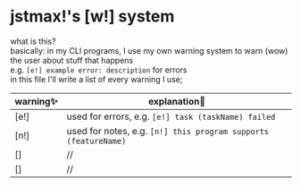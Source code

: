 # jstmax!'s [w!] system
what is this? \
basically: in my CLI programs, I use my own warning system to warn (wow) the user about stuff that happens \
e.g. `[e!] example error: description` for errors \
in this file I'll write a list of every warning I use;

|warning✨|explanation📑|
|-|-|
|[e!]|used for errors, e.g. `[e!] task (taskName) failed`|
|[n!]|used for notes, e.g. `[n!] this program supports (featureName)`|
|[]|//|
|[]|//|
